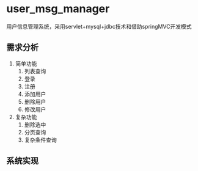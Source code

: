 # user_msg_manager
用户信息管理系统，采用servlet+mysql+jdbc技术和借助springMVC开发模式
## 需求分析
1. 简单功能
	1. 列表查询
	2. 登录
	3. 注册
	4. 添加用户
	5. 删除用户
	6. 修改用户
2. 复杂功能
	1. 删除选中
	2. 分页查询
	3. 复杂条件查询
## 系统实现

